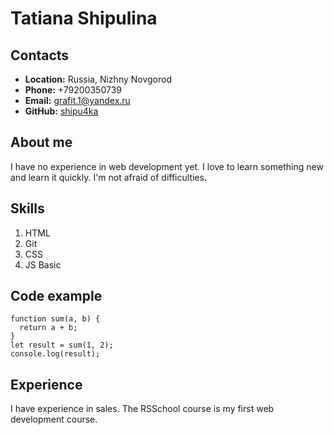 # Tatiana Shipulina 

## Contacts
* __Location:__ Russia, Nizhny Novgorod
* __Phone:__ +79200350739
* __Email:__ grafit.1@yandex.ru
* __GitHub:__ [shipu4ka](https://github.com/shipu4ka)

## About me
I have no experience in web development yet. I love to learn something new and learn it quickly. I'm not afraid of difficulties.

## Skills
1. HTML
2. Git
3. CSS
4. JS Basic

## Code example
```
function sum(a, b) {
  return a + b;
}
let result = sum(1, 2);
console.log(result);
```

## Experience
I have experience in sales.
The RSSchool course is my first web development course.
